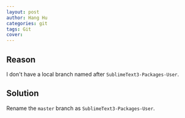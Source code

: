 ```yaml
---
layout: post
author: Hang Hu
categories: git
tags: Git 
cover: 
---
```


## Reason

I don't have a local branch named after `SublimeText3-Packages-User`.

## Solution

Rename the `master` branch as `SublimeText3-Packages-User`.
